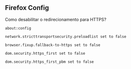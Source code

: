 ## Firefox Config
Como desabilitar o redirecionamento para HTTPS? 
```
about:config 

network.stricttransportsecurity.preloadlist set to false

browser.fixup.fallback-to-https set to false

dom.security.https_first set to false

dom.security.https_first_pbm set to false
```

